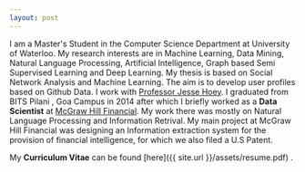```yaml
---
layout: post
---
```





I am a Master's Student in the Computer Science Department at University of Waterloo. My research interests are in Machine Learning, Data Mining, Natural Language Processing, Artificial Intelligence, Graph based Semi Supervised Learning and Deep Learning. My thesis is based on Social Network Analysis and Machine Learning. The aim is to develop user profiles based on Github Data. I work with [Professor Jesse Hoey](https://cs.uwaterloo.ca/~jhoey/). 
I graduated from BITS Pilani , Goa Campus in 2014 after which I briefly worked as a **Data Scientist** at [McGraw Hill Financial](https://www.spcapitaliq.com/). My work there was mostly on Natural Language Processing and Information Retrival. My main project at McGraw Hill Financial was designing an Information extraction system for the provision of financial intelligence, for which we also filed a U.S Patent.
 
My **Curriculum Vitae** can be found  [here]({{ site.url }}/assets/resume.pdf) .

 

 
